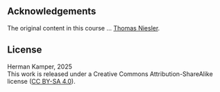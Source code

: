 ## Acknowledgements

The original content in this course ... [Thomas Niesler](https://dsp.sun.ac.za/~trn/).


## License

Herman Kamper, 2025  
This work is released under a Creative Commons Attribution-ShareAlike
license ([CC BY-SA 4.0](http://creativecommons.org/licenses/by-sa/4.0/)).
